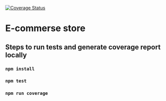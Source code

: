 
[![Coverage Status](https://coveralls.io/repos/github/jarkkoa/software-testing-repo/badge.svg?branch=main)](https://coveralls.io/github/jarkkoa/software-testing-repo?branch=main)

# E-commerse store

## Steps to run tests and generate coverage report locally
### `npm install`
### `npm test`
### `npm run coverage`
